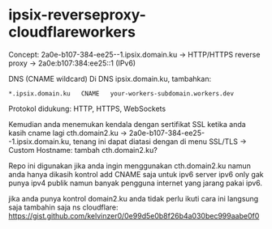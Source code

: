 # ipsix-reverseproxy-cloudflareworkers
Concept: 2a0e-b107-384-ee25--1.ipsix.domain.ku → HTTP/HTTPS reverse proxy → 2a0e:b107:384:ee25::1 (IPv6)

DNS (CNAME wildcard)
Di DNS ipsix.domain.ku, tambahkan:
```
*.ipsix.domain.ku   CNAME   your-workers-subdomain.workers.dev
```

Protokol didukung: HTTP, HTTPS, WebSockets

Kemudian anda menemukan kendala dengan sertifikat SSL ketika anda kasih cname lagi cth.domain2.ku -> 2a0e-b107-384-ee25--1.ipsix.domain.ku, tenang ini dapat diatasi dengan di menu SSL/TLS -> Custom Hostname: tambah cth.domain2.ku?

Repo ini digunakan jika anda ingin menggunakan cth.domain2.ku namun anda hanya dikasih kontrol add CNAME saja untuk ipv6 server ipv6 only gak punya ipv4 publik namun banyak pengguna internet yang jarang pakai ipv6.

jika anda punya kontrol domain2.ku anda tidak perlu ikuti cara ini langsung saja tambahin saja ns cloudflare: https://gist.github.com/kelvinzer0/0e99d5e0b8f26b4a030bec999aabe0f0
